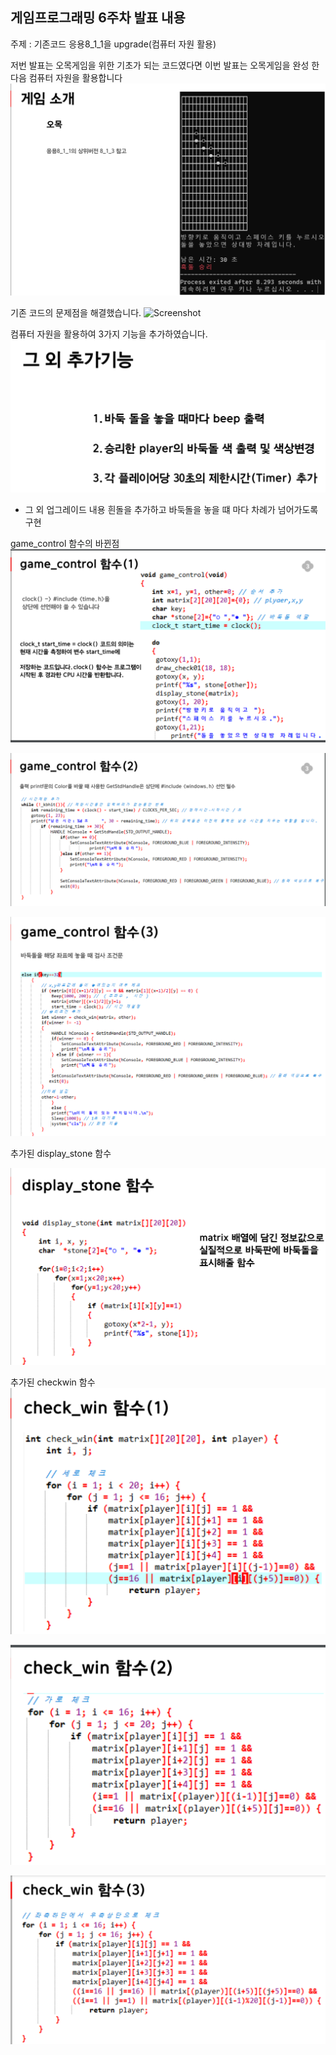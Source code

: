 ## 게임프로그래밍 6주차 발표 내용

주제 : 기존코드 응용8_1_1을 upgrade(컴퓨터 자원 활용)

저번 발표는 오목게임을 위한 기초가 되는 코드였다면
이번 발표는 오목게임을 완성 한 다음 컴퓨터 자원을 활용합니다
![Screenshot](./img/p_게임소개.png)

기존 코드의 문제점을 해결했습니다.
![Screenshot](./img/p_기존코드문제점png)

컴퓨터 자원을 활용하여 3가지 기능을 추가하였습니다.
![Screenshot](./img/p_추가기능.png)

- 그 외 업그레이드 내용
  흰돌을 추가하고 바둑돌을 놓을 떄 마다 차례가 넘어가도록 구현

game_control 함수의 바뀐점 
![Screenshot](./img/p_gamecontrol_1.png)

![Screenshot](./img/p_gamecontrol_2.png)

![Screenshot](./img/p_gamecontrol_3.png)

추가된 display_stone 함수

![Screenshot](./img/p_display.png)

추가된 checkwin 함수
![Screenshot](./img/p_checkwin_1.png)

![Screenshot](./img/p_checkwin_2.png)

![Screenshot](./img/p_checkwin_3.png)





     



